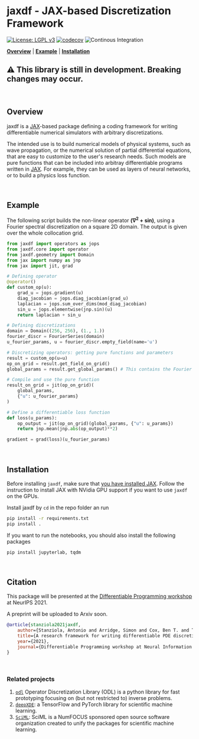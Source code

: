 # jaxdf - JAX-based Discretization Framework

[![License: LGPL v3](https://img.shields.io/badge/License-LGPL%20v3-blue.svg)](https://www.gnu.org/licenses/lgpl-3.0)
[![codecov](https://codecov.io/gh/ucl-bug/jaxdf/branch/main/graph/badge.svg?token=FIUYOCFDYL)](https://codecov.io/gh/ucl-bug/jaxdf)
![Continous Integration](https://github.com/ucl-bug/jaxdf/actions/workflows/ci-build.yml/badge.svg)

[**Overview**](#overview)
| [**Example**](#example)
| [**Installation**](#installation)

## ⚠️ This library is still in development. Breaking changes may occur.

<br/>

## Overview

jaxdf is a [JAX](https://jax.readthedocs.io/en/stable/)-based package defining a coding framework for writing differentiable numerical simulators with arbitrary discretizations. 

The intended use is to build numerical models of physical systems, such as wave propagation, or the numerical solution of partial differential equations, that are easy to customize to the user's research needs. Such models are pure functions that can be included into arbitray differentiable programs written in [JAX](https://jax.readthedocs.io/en/stable/). For example, they can be used as layers of neural networks, or to build a physics loss function.

<br/>

## Example

The following script builds the non-linear operator **(∇<sup>2</sup> + sin)**, using a Fourier spectral discretization on a square 2D domain. The output is given over the whole collocation grid.


```python
from jaxdf import operators as jops
from jaxdf.core import operator
from jaxdf.geometry import Domain
from jax import numpy as jnp
from jax import jit, grad

# Defining operator
@operator()
def custom_op(u):
    grad_u = jops.gradient(u)
    diag_jacobian = jops.diag_jacobian(grad_u)
    laplacian = jops.sum_over_dims(mod_diag_jacobian)
    sin_u = jops.elementwise(jnp.sin)(u)
    return laplacian + sin_u

# Defining discretizations
domain = Domain((256, 256), (1., 1.))
fourier_discr = FourierSeries(domain)
u_fourier_params, u = fourier_discr.empty_field(name='u')

# Discretizing operators: getting pure functions and parameters
result = custom_op(u=u)
op_on_grid = result.get_field_on_grid()
global_params = result.get_global_params() # This contains the Fourier filters

# Compile and use the pure function
result_on_grid = jit(op_on_grid)(
    global_params,
    {"u": u_fourier_params}
)

# Define a differentiable loss function
def loss(u_params):
    op_output = jit(op_on_grid)(global_params, {"u": u_params})
    return jnp.mean(jnp.abs(op_output)**2)

gradient = grad(loss)(u_fourier_params)
```

<br/>

## Installation

Before installing `jaxdf`, make sure that [you have installed JAX](https://github.com/google/jax#installation). Follow the instruction to install JAX with NVidia GPU support if you want to use `jaxdf` on the GPUs. 

Install jaxdf by `cd` in the repo folder an run
```bash
pip install -r requirements.txt
pip install .
```

If you want to run the notebooks, you should also install the following packages
```bash
pip install jupyterlab, tqdm
```

<br/>

## Citation

This package will be presented at the [Differentiable Programming workshop](https://diffprogramming.mit.edu/) at NeurIPS 2021. 

A preprint will be uploaded to Arxiv soon.

```bibtex
@article{stanziola2021jaxdf,
    author={Stanziola, Antonio and Arridge, Simon and Cox, Ben T. and Treeby, Bradley E.},
    title={A research framework for writing differentiable PDE discretizations in JAX},
    year={2021},
    journal={Differentiable Programming workshop at Neural Information Processing Systems 2021}
}
```

<br/>

### Related projects

1. [`odl`](https://github.com/odlgroup/odl) Operator Discretization Library (ODL) is a python library for fast prototyping focusing on (but not restricted to) inverse problems.
3. [`deepXDE`](https://deepxde.readthedocs.io/en/latest/): a TensorFlow and PyTorch library for scientific machine learning.
4. [`SciML`](https://sciml.ai/): SciML is a NumFOCUS sponsored open source software organization created to unify the packages for scientific machine learning. 